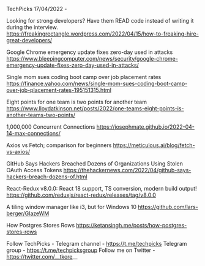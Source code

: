 TechPicks 17/04/2022 -

Looking for strong developers? Have them READ code instead of writing it during the interview.
https://freakingrectangle.wordpress.com/2022/04/15/how-to-freaking-hire-great-developers/

Google Chrome emergency update fixes zero-day used in attacks
https://www.bleepingcomputer.com/news/security/google-chrome-emergency-update-fixes-zero-day-used-in-attacks/

Single mom sues coding boot camp over job placement rates
https://finance.yahoo.com/news/single-mom-sues-coding-boot-camp-over-job-placement-rates-195151315.html

Eight points for one team is two points for another team
https://www.lloydatkinson.net/posts/2022/one-teams-eight-points-is-another-teams-two-points/

1,000,000 Concurrent Connections
https://josephmate.github.io/2022-04-14-max-connections/

Axios vs Fetch; comparison for beginners
https://meticulous.ai/blog/fetch-vs-axios/

GitHub Says Hackers Breached Dozens of Organizations Using Stolen OAuth Access Tokens
https://thehackernews.com/2022/04/github-says-hackers-breach-dozens-of.html

React-Redux v8.0.0: React 18 support, TS conversion, modern build output!
https://github.com/reduxjs/react-redux/releases/tag/v8.0.0

A tiling window manager like i3, but for Windows 10
https://github.com/lars-berger/GlazeWM

How Postgres Stores Rows
https://ketansingh.me/posts/how-postgres-stores-rows

Follow TechPicks -
Telegram channel - https://t.me/techpicks
Telegram group - https://t.me/techpicksgroup
Follow me on Twitter - https://twitter.com/__tkore__